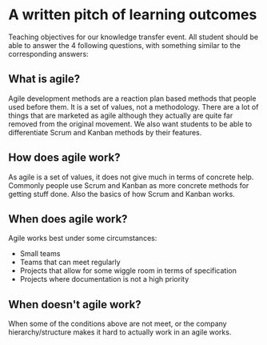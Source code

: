 # A written pitch of learning outcomes
Teaching objectives for our knowledge transfer event. All student should be able to answer the 4 following questions, with something similar to the corresponding answers:

## What is agile?
Agile development methods are a reaction plan based methods that people used before them. It is a set of values, not a methodology. There are a lot of things that are marketed as agile although they actually are quite far removed from the original movement. We also want students to be able to differentiate Scrum and Kanban methods by their features.  

## How does agile work?
As agile is a set of values, it does not give much in terms of concrete help. Commonly people use Scrum and Kanban as more concrete methods for getting stuff done. Also the basics of how Scrum and Kanban works.

## When does agile work?
Agile works best under some circumstances:
 * Small teams
 * Teams that can meet regularly
 * Projects that allow for some wiggle room in terms of specification
 * Projects where documentation is not a high priority
    
## When doesn't agile work?
When some of the conditions above are not meet, or the company hierarchy/structure makes it hard to actually work in an agile works.
